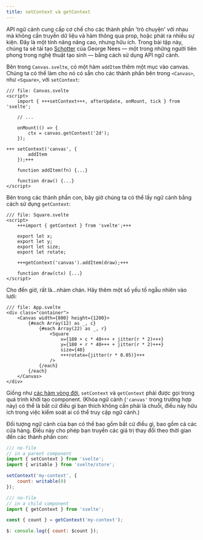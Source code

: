 ```yaml
---
title: setContext và getContext
---
```


API ngữ cảnh cung cấp cơ chế cho các thành phần 'trò chuyện' với nhau mà không cần truyền dữ liệu và hàm thông qua prop, hoặc phát ra nhiều sự kiện. Đây là một tính năng nâng cao, nhưng hữu ích. Trong bài tập này, chúng ta sẽ tái tạo [Schotter](https://collections.vam.ac.uk/item/O221321/schotter-print-nees-georg/) của George Nees — một trong những người tiên phong trong nghệ thuật tạo sinh — bằng cách sử dụng API ngữ cảnh.

Bên trong `Canvas.svelte`, có một hàm `addItem` thêm một mục vào canvas. Chúng ta có thể làm cho nó có sẵn cho các thành phần bên trong `<Canvas>`, như `<Square>`, với `setContext`:

```svelte
/// file: Canvas.svelte
<script>
	import { +++setContext+++, afterUpdate, onMount, tick } from 'svelte';

	// ...

	onMount(() => {
		ctx = canvas.getContext('2d');
	});

+++	setContext('canvas', {
		addItem
	});+++

	function addItem(fn) {...}

	function draw() {...}
</script>
```

Bên trong các thành phần con, bây giờ chúng ta có thể lấy ngữ cảnh bằng cách sử dụng `getContext`:

```svelte
/// file: Square.svelte
<script>
	+++import { getContext } from 'svelte';+++

	export let x;
	export let y;
	export let size;
	export let rotate;

	+++getContext('canvas').addItem(draw);+++

	function draw(ctx) {...}
</script>
```

Cho đến giờ, rất là...nhàm chán. Hãy thêm một số yếu tố ngẫu nhiên vào lưới:

```svelte
/// file: App.svelte
<div class="container">
	<Canvas width={800} height={1200}>
		{#each Array(12) as _, c}
			{#each Array(22) as _, r}
				<Square
					x={180 + c * 40+++ + jitter(r * 2)+++}
					y={180 + r * 40+++ + jitter(r * 2)+++}
					size={40}
					+++rotate={jitter(r * 0.05)}+++
				/>
			{/each}
		{/each}
	</Canvas>
</div>
```

Giống như [các hàm vòng đời](/tutorial/onmount), `setContext` và `getContext` phải được gọi trong quá trình khởi tạo component. (Khóa ngữ cảnh (`'canvas'` trong trường hợp này) có thể là bất cứ điều gì bạn thích không cần phải là chuỗi, điều này hữu ích trong việc kiểm soát ai có thể truy cập ngữ cảnh.)

Đối tượng ngữ cảnh của bạn có thể bao gồm bất cứ điều gì, bao gồm cả các cửa hàng. Điều này cho phép bạn truyền các giá trị thay đổi theo thời gian đến các thành phần con:

```js
/// no-file
// in a parent component
import { setContext } from 'svelte';
import { writable } from 'svelte/store';

setContext('my-context', {
	count: writable(0)
});
```
```js
/// no-file
// in a child component
import { getContext } from 'svelte';

const { count } = getContext('my-context');

$: console.log({ count: $count });
```
